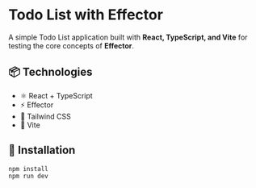 # Todo List with Effector

A simple Todo List application built with **React, TypeScript, and Vite**
for testing the core concepts of **Effector**.

## 📦 Technologies

- ⚛️ React + TypeScript
- ⚡ Effector
- 🎨 Tailwind CSS
- 🚀 Vite

## 🔧 Installation

```sh
npm install
npm run dev
```
